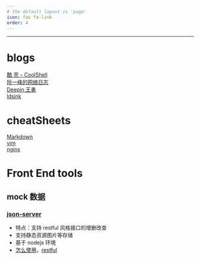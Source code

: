 ```yaml
---
# the default layout is 'page'
icon: fas fa-link
order: 4
---
```


***
# blogs
[酷 壳 – CoolShell](https://coolshell.cn)  
[阮一峰的网络日志](https://www.ruanyifeng.com/blog/)  
[Deepin 王勇](https://manateelazycat.github.io/)  
[ldsink](https://ldsink.com/)  


# cheatSheets
[Markdown](https://commonmark.org/help/)  
[vim](https://vim.rtorr.com/)  
[nginx](https://github.com/SimulatedGREG/nginx-cheatsheet)  

# Front End tools
## mock 数据 
### [json-server](https://github.com/typicode/json-server)  
- 特点：支持 restful 风格接口的增删改查
- 支持静态资源图片等存储 
- 基于 nodejs 环境
- [怎么使用](https://juejin.cn/post/7043424909472563208)，[restful](http://ruanyifeng.com/blog/2014/05/restful_api.html)